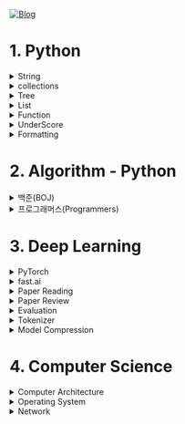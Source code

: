 [![Blog](https://img.shields.io/badge/Blog-jjjuuuun.github.io-green.svg)](https://jjjuuuun.github.io/)


# 1. Python

<details>
<summary>String</summary>

- [String - 대소문자 변환](https://jjjuuuun.github.io/posts/Python-String-1/)
  
</details>

<details>
<summary>collections</summary>

- [collections - Counter](https://jjjuuuun.github.io/posts/Python-Collections-Counter/)
- [collections - deque](https://jjjuuuun.github.io/posts/Python-Collections-deque/)
- [collections - defaultdict](https://jjjuuuun.github.io/posts/Python-Collections-defaultdict/)
- [collections - namedtuple](https://jjjuuuun.github.io/posts/Python-Collections-namedtuple/)

</details>

<details>
<summary>Tree</summary>

  - [Tree - 탐색하는 방법](https://jjjuuuun.github.io/posts/Python-Tree-1/)

</details>
<details>
<summary>List</summary>

- [List - Operation](https://jjjuuuun.github.io/posts/Python-List-Operation/)
- [List - Copy](https://jjjuuuun.github.io/posts/Python-List-Copy/)
- [List - Comprehension](https://jjjuuuun.github.io/posts/Python-List-Comprehension/)

</details>
<details>
<summary>Function</summary>

- [Function - 호출 방법](https://jjjuuuun.github.io/posts/Python-Function-Call/)
- [Function - 파이썬 함수의 특징](https://jjjuuuun.github.io/posts/Python-Function-FirstClassObjects/)

</details>
<details>
<summary>UnderScore</summary>

- [UnderScore](https://jjjuuuun.github.io/posts/Python-UnderScore/)

</details>
<details>
<summary>Formatting</summary>

- [Formatting](https://jjjuuuun.github.io/posts/Python-Formatting/)

</details>

# 2. Algorithm - Python

<details>
<summary>백준(BOJ)</summary>

- [1439번 - 뒤집기](https://jjjuuuun.github.io/posts/BOJ-1439/)
- [14502번 - 연구소](https://jjjuuuun.github.io/posts/BOJ-14502/)
- [18352번 - 특정 거리의 도시 찾기](https://jjjuuuun.github.io/posts/BOJ-18352/)
- [3190번 - 뱀](https://jjjuuuun.github.io/posts/BOJ-3190/)
- [15686번 - 치킨 배달](https://jjjuuuun.github.io/posts/BOJ-15686/)
- [1932번 - 정수 삼각형](https://jjjuuuun.github.io/posts/BOJ-1932/)
- [18405번 - 경쟁적 전염](https://jjjuuuun.github.io/posts/BOJ-18405/)
- [11404번 - 플로이드](https://jjjuuuun.github.io/posts/BOJ-11404/)
- [2225번 - 합분해](https://jjjuuuun.github.io/posts/BOJ-2225/)
- [6588번 - 골드바흐의 추측](https://jjjuuuun.github.io/posts/BOJ-6588/)
- [10844번 - 쉬운 계단 수](https://jjjuuuun.github.io/posts/BOJ-10844/)
- [11052번 - 카드 구매하기](https://jjjuuuun.github.io/posts/BOJ-11052/)
- [1107번 - 리모콘](https://jjjuuuun.github.io/posts/BOJ-1107/)
- [1967번 - 트리의 지름](https://jjjuuuun.github.io/posts/BOJ-1967/)
- [2250번 - 트리의 높이와 너비](https://jjjuuuun.github.io/posts/BOJ-2250/)
- [1707번 - 이분 그래프](https://jjjuuuun.github.io/posts/BOJ-1707/)
- [17298번 - 오큰수](https://jjjuuuun.github.io/posts/BOJ-17298/)
- [16947번 - 서울 지하철 2호선](https://jjjuuuun.github.io/posts/BOJ-16947/)
- [2003번 - 수들의 합 2](https://jjjuuuun.github.io/posts/BOJ-2003/)
- [1644번 - 소수의 연속합](https://jjjuuuun.github.io/posts/BOJ-1644/)
- [1806번 - 부분합](https://jjjuuuun.github.io/posts/BOJ-1806/)
- [2230번 - 수 고르기](https://jjjuuuun.github.io/posts/BOJ-2230/)
- [1484번 - 다이어트](https://jjjuuuun.github.io/posts/BOJ-1484/)

</details>

<details>
<summary>프로그래머스(Programmers)</summary>

- [42891번 - 무지의 먹방 라이브](https://jjjuuuun.github.io/posts/Programmers-42891/)
- [60057번 - 문자열 압축](https://jjjuuuun.github.io/posts/Programmers-60057/)
- [60059번 - 자물쇠와 열쇠](https://jjjuuuun.github.io/posts/Programmers-60059/)
- [60061번 - 기둥과 보 설치](https://jjjuuuun.github.io/posts/Programmers-60061/)
- [12924번 - 숫자의 표현](https://jjjuuuun.github.io/posts/Programmers-12953/)
- [12953번 - N개의 최소공배수](https://jjjuuuun.github.io/posts/Programmers-12953/)
- [42885번 - 구명보트](https://jjjuuuun.github.io/posts/Programmers-42885/)
- [17677번 - [1차] 뉴스 클러스터링](https://jjjuuuun.github.io/posts/Programmers-17677/)
- [87390번 - n^2 배열 자르기](https://jjjuuuun.github.io/posts/Programmers-87390/)

</details>

# 3. Deep Learning

<details>
<summary>PyTorch</summary>

- [Tensor를 만드는 방법](https://jjjuuuun.github.io/posts/PyTorch-Tensor-tensor-create/)
- [Tensor를 복사하는 방법](https://jjjuuuun.github.io/posts/PyTorch-Tensor-tensor-copy/)
- [Tensor의 연속성](https://jjjuuuun.github.io/posts/PyTorch-Tensor-tensor-contiguous/)
- [Tensor의 모양을 바꾸는 방법](https://jjjuuuun.github.io/posts/PyTorch-Tensor-tensor-reshape/)

</details>

<details>
<summary>fast.ai</summary>

- [fast.ai Overview](https://jjjuuuun.github.io/posts/fastai-Overview/)
- [Tutorial - Single-label Classification](https://jjjuuuun.github.io/posts/fastai-Tutorial-Classification/)

</details>

<details>
<summary>Paper Reading</summary>

- [Pix2Pix](https://jjjuuuun.github.io/posts/Paper-Reading-Pix2Pix/)
- [CycleGAN](https://jjjuuuun.github.io/posts/Paper-Reading-CycleGAN/)
- [DDPM](https://jjjuuuun.github.io/posts/Paper-Reading-DDPM/)
- [DDIM](https://jjjuuuun.github.io/posts/Paper-Reading-DDIM/)

</details>

<details>
<summary>Paper Review</summary>

- [StyleGAN](https://jjjuuuun.github.io/posts/Paper-Review-StyleGAN/)
- [DDPM](https://jjjuuuun.github.io/posts/Paper-Review-DDPM/)
- [DDIM](https://jjjuuuun.github.io/posts/Paper-Review-DDIM/)
- [RCNN](https://jjjuuuun.github.io/posts/Paper-Review-RCNN/)
- [DETR](https://jjjuuuun.github.io/posts/Paper-Review-DETR/)
- [ViT](https://jjjuuuun.github.io/posts/Paper-Review-ViT/)
- [Seq2Seq](https://jjjuuuun.github.io/posts/Paper-Review-Seq2Seq/)
- [Transformer](https://jjjuuuun.github.io/posts/Paper-Review-Transformer/)

</details>

<details>
<summary>Evaluation</summary>

- [BLEU](https://jjjuuuun.github.io/posts/BLEU/)

</details>

<details>
<summary>Tokenizer</summary>

- [BPE](https://jjjuuuun.github.io/posts/BPE/)
- [WPM](https://jjjuuuun.github.io/posts/WordPiece/)

</details>

<details>
<summary>Model Compression</summary>

- [Model Compression Overview](https://jjjuuuun.github.io/posts/Model-Compression/)

</details>

# 4. Computer Science

<details>
<summary>Computer Architecture</summary>

- [Data](https://jjjuuuun.github.io/posts/Computer-Architecture-Data/)
- [Instruction](https://jjjuuuun.github.io/posts/Computer-Architecture-Instruction/)
- [CPU](https://jjjuuuun.github.io/posts/Computer-Architecture-CPU/)
- [Memory](https://jjjuuuun.github.io/posts/Computer-Architecture-Memory/)
- [Secondary Storage](https://jjjuuuun.github.io/posts/Computer-Architecture-Secondary-Storage/)
- [I/O Device](https://jjjuuuun.github.io/posts/Computer-Architecture-IO-Device/)

</details>

<details>
<summary>Operating System</summary>

- [Operating System](https://jjjuuuun.github.io/posts/Operating-System-OS/)
- [Process & Thread](https://jjjuuuun.github.io/posts/Operating-System-Process-Thread/)
- [CPU Scheduling](https://jjjuuuun.github.io/posts/Operating-System-CPU-Scheduling/)
- [Synchronization](https://jjjuuuun.github.io/posts/Operating-System-Synchronization/)
- [Deadlock](https://jjjuuuun.github.io/posts/Operating-System-Deadlock/)
- [Virtual Memory](https://jjjuuuun.github.io/posts/Operating-System-Virtual-Memory/)
- [File System](https://jjjuuuun.github.io/posts/Operating-System-File-System/)

</details>

<details>
<summary>Network</summary>

- [Network](https://jjjuuuun.github.io/posts/Network-Network/)
- [Network Reference Model](https://jjjuuuun.github.io/posts/Network-Network-Reference-Model/)

</details>